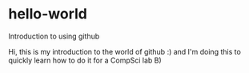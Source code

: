 # hello-world
Introduction to using github

Hi, this is my introduction to the world of github :) and I'm doing this to quickly learn how to do it for a CompSci lab B)

